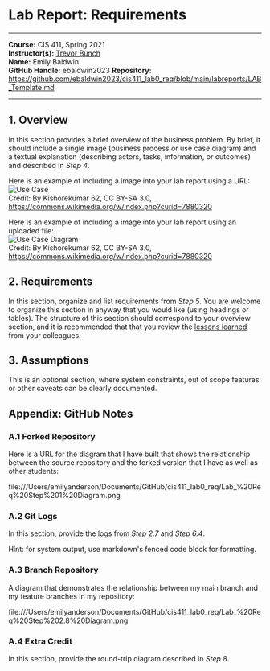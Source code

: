 # Lab Report: Requirements
___
**Course:** CIS 411, Spring 2021  
**Instructor(s):** [Trevor Bunch](https://github.com/trevordbunch)  
**Name:** Emily Baldwin  
**GitHub Handle:**   ebaldwin2023
**Repository:** https://github.com/ebaldwin2023/cis411_lab0_req/blob/main/labreports/LAB_Template.md
___

## 1. Overview
In this section provides a brief overview of the business problem.  By brief, it should include a single image (business process or use case diagram) and a textual explanation (describing actors, tasks, information, or outcomes) and described in *Step 4*.

Here is an example of including a image into your lab report using a URL:  
![Use Case](https://commons.wikimedia.org/wiki/File:Use_case_restaurant_model.svg#/media/File:Use_case_restaurant_model.svg)  
Credit: By Kishorekumar 62, CC BY-SA 3.0, https://commons.wikimedia.org/w/index.php?curid=7880320

Here is an example of including a image into your lab report using an uploaded file:  
![Use Case Diagram](/assets/Use_case_restaurant_model.svg)  
Credit: By Kishorekumar 62, CC BY-SA 3.0, https://commons.wikimedia.org/w/index.php?curid=7880320

## 2. Requirements
In this section, organize and list requirements from *Step 5*.  You are welcome to organize this section in anyway that you would like (using headings or tables).  The structure of this section should correspond to your overview section, and it is recommended that that you review the [lessons learned](../lessonsLearned.md) from your colleagues.

## 3. Assumptions
This is an optional section, where system constraints, out of scope features or other caveats can be clearly documented.  

## Appendix: GitHub Notes

### A.1 Forked Repository

Here is a URL for the diagram that I have built that shows the relationship between the source repository and the forked version that I have as well as other students:

file:///Users/emilyanderson/Documents/GitHub/cis411_lab0_req/Lab_%20Req%20Step%201%20Diagram.png 

### A.2 Git Logs
In this section, provide the logs from *Step 2.7* and *Step 6.4*.

Hint: for system output, use markdown's fenced code block for formatting.

### A.3 Branch Repository
A diagram that demonstrates the relationship between my main branch and my feature branches in my repository:

file:///Users/emilyanderson/Documents/GitHub/cis411_lab0_req/Lab_%20Req%20Step%202.8%20Diagram.png


### A.4 Extra Credit
In this section, provide the round-trip diagram described in *Step 8*.